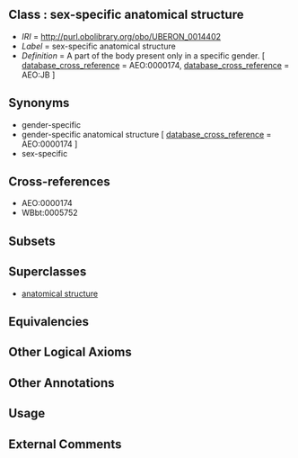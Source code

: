 
## Class : sex-specific anatomical structure

 * *IRI* = http://purl.obolibrary.org/obo/UBERON_0014402
 * *Label* = sex-specific anatomical structure
 * *Definition* = A part of the body present only in a specific gender. [ [database_cross_reference](../../ef/oboInOwl#hasDbXref.md) = AEO:0000174, [database_cross_reference](../../ef/oboInOwl#hasDbXref.md) = AEO:JB ]

## Synonyms

 * gender-specific
 * gender-specific anatomical structure [ [database_cross_reference](../../ef/oboInOwl#hasDbXref.md) = AEO:0000174 ]
 * sex-specific

## Cross-references

 * AEO:0000174
 * WBbt:0005752

## Subsets


## Superclasses

 * [anatomical structure](../../UBERON/61/UBERON_0000061.md)

## Equivalencies


## Other Logical Axioms


## Other Annotations


## Usage


## External Comments

